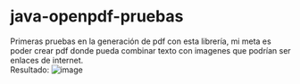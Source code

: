 # java-openpdf-pruebas
Primeras pruebas en la generación de pdf con esta librería, mi meta es poder crear pdf donde pueda combinar texto con imagenes que podrían ser enlaces de internet.
<br>
Resultado:
![image](https://user-images.githubusercontent.com/106817372/193188960-68f758da-0f4e-4073-b05d-5cda7b20b665.png)

